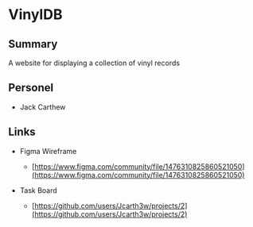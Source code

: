 # VinylDB

## Summary
A website for displaying a collection of vinyl records

## **Personel**

- Jack Carthew

## **Links**

- Figma Wireframe
  - [https://www.figma.com/community/file/1476310825860521050](https://www.figma.com/community/file/1476310825860521050)

- Task Board
  - [https://github.com/users/Jcarth3w/projects/2](https://github.com/users/Jcarth3w/projects/2)

